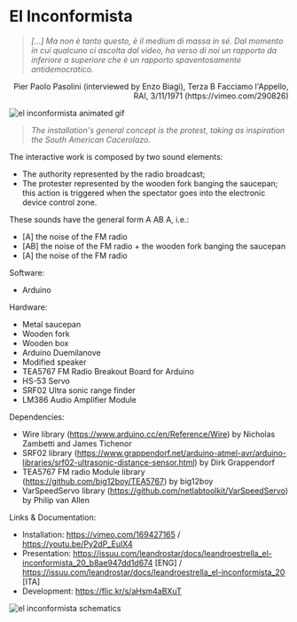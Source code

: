 # El Inconformista

>*[...] Ma non è tanto questo, è il medium di massa in sé. Dal momento in cui qualcuno ci ascolta dal video, ha verso di noi un rapporto da inferiore a superiore che è un rapporto spaventosamente antidemocratico.*

<p align="right">Pier Paolo Pasolini (interviewed by Enzo Biagi), Terza B Facciamo l'Appello, RAI, 3/11/1971 (https://vimeo.com/290826)</p>

![el inconformista animated gif](../images/inconformista.gif?raw=true)

>*The installation's general concept is the protest, taking as inspiration the South American Cacerolazo.*

The interactive work is composed by two sound elements:
- The authority represented by the radio broadcast;
- The protester represented by the wooden fork banging the saucepan; this action is triggered when the spectator goes into the electronic device control zone.

These sounds have the general form A AB A, i.e.:
- [A]	the noise of the FM radio
- [AB]	the noise of the FM radio + the wooden fork banging the saucepan
- [A]	the noise of the FM radio

Software:
- Arduino

Hardware:
- Metal saucepan
- Wooden fork
- Wooden box
- Arduino Duemilanove
- Modified speaker
- TEA5767 FM Radio Breakout Board for Arduino
- HS-53 Servo
- SRF02 Ultra sonic range finder
- LM386 Audio Amplifier Module

Dependencies:
- Wire library (https://www.arduino.cc/en/Reference/Wire) by Nicholas Zambetti and James Tichenor
- SRF02 library (https://www.grappendorf.net/arduino-atmel-avr/arduino-libraries/srf02-ultrasonic-distance-sensor.html) by Dirk Grappendorf
- TEA5767 FM radio Module library (https://github.com/big12boy/TEA5767) by big12boy 
- VarSpeedServo library (https://github.com/netlabtoolkit/VarSpeedServo) by Philip van Allen

Links & Documentation:
- Installation: https://vimeo.com/169427165 / https://youtu.be/Py2dP_EuIX4
- Presentation: https://issuu.com/leandrostar/docs/leandroestrella_el-inconformista_20_b8ae947dd1d674 [ENG] / https://issuu.com/leandrostar/docs/leandroestrella_el-inconformista_20 [ITA]
- Development: https://flic.kr/s/aHsm4aBXuT

![el inconformista schematics](../schematics/inconformista_schematics.png?raw=true)
